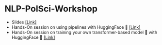 # NLP-PolSci-Workshop

* Slides [[Link]](https://docs.google.com/presentation/d/1T1pkN65vgXrR8M9h8ui-keEp4vzv8nKo1aryfHZvkI8/edit?usp=sharing)
* Hands-On session on using pipelines with HuggingFace 🤗 [[Link]](https://colab.research.google.com/drive/1aX1TiRLtMcinypRKq9VP73wFO9zyJrju?usp=sharing)
* Hands-On session on training your own transformer-based model 🤖 with HuggingFace 🤗 [[Link]](https://colab.research.google.com/drive/1aX1TiRLtMcinypRKq9VP73wFO9zyJrju?usp=sharing)

